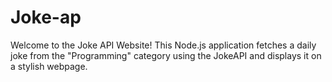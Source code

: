 # Joke-ap
Welcome to the Joke API Website! This Node.js application fetches a daily joke from the "Programming" category using the JokeAPI and displays it on a stylish webpage.
